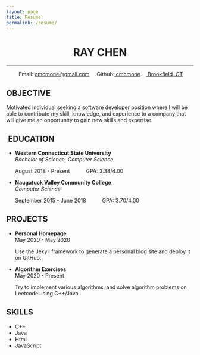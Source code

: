 ```yaml
---
layout: page
title: Resume
permalink: /resume/
---
```


# **<center> RAY CHEN </center>**  

---

<center>
<i class="fas fa-envelope"></i>&nbsp;Email:
<a href = "mailto: cmcmone@gmail.com">cmcmone@gmail.com</a>&nbsp;&nbsp;&nbsp;
<i class="fab fa-github"></i>&nbsp;Github:<a href = "https://github.com/cmcmone">&nbsp;cmcmone</a>&nbsp;&nbsp;&nbsp;
<i class="fas fa-map-marker-alt"></i>
<a href = "https://goo.gl/maps/V3HWryuJ7npc9Wbx6">&nbsp;Brookfield, CT</a>
</center>

## **<i class="fas fa-crosshairs"></i> OBJECTIVE**  

Motivated individual seeking a software developer position where I will be able to contribute my skill, knowledge, and experience to a company that will give me an opportunity to gain new skills and expertise.

## **<i class="fas fa-graduation-cap"></i>&nbsp;EDUCATION**

- **<i class="fas fa-university"></i> Western Connecticut State University**  
    *Bachelor of Science, Computer Science*  

    <i class="fas fa-calendar-alt"></i> August 2018 - Present&nbsp;&nbsp;&nbsp;&nbsp;&nbsp;&nbsp;&nbsp;&nbsp;&nbsp;&nbsp;<i class="fas fa-star"></i> GPA: 3.38/4.00

- **<i class="fas fa-university"></i> Naugatuck Valley Community College**  
  *Computer Science*  

  <i class="fas fa-calendar-alt"></i> September 2015 - June 2018&nbsp;&nbsp;&nbsp;&nbsp;&nbsp;&nbsp;&nbsp;&nbsp;&nbsp;&nbsp;<i class="fas fa-star"></i> GPA: 3.70/4.00  

## **<i class="fas fa-th-list"></i> PROJECTS**  

- **<i class="fab fa-chrome"></i> Personal Homepage**  
  <i class="fas fa-calendar-alt"></i> May 2020 - May 2020  

  Use the Jekyll framework to generate a personal blog site and deploy it on GitHub.

- **<i class="fas fa-tachometer-alt"></i> Algorithm Exercises**  
  <i class="fas fa-calendar-alt"></i> May 2020 - Present  

  Try to implement various algorithms, and solve algorithm problems on Leetcode using C++/Java.

## **<i class="fas fa-cogs"></i> SKILLS**  

- C++
- Java
- Html
- JavaScript

<head> 
    <script defer src="https://use.fontawesome.com/releases/v5.0.13/js/all.js"></script>
    <script defer src="https://use.fontawesome.com/releases/v5.0.13/js/v4-shims.js"></script>
</head> 
<link rel="stylesheet" href="https://use.fontawesome.com/releases/v5.0.13/css/all.css">
